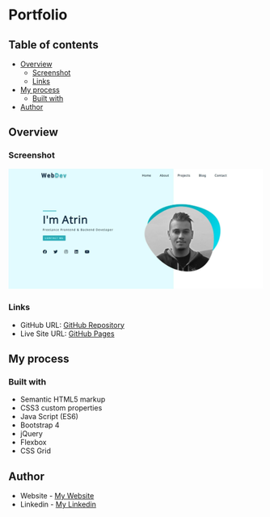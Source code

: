 # Portfolio

## Table of contents

- [Overview](#overview)
  - [Screenshot](#screenshot)
  - [Links](#links)
- [My process](#my-process)
  - [Built with](#built-with)
- [Author](#author)

## Overview

### Screenshot

![](images/Portfolio.jpg)

### Links

- GitHub URL: [GitHub Repository]()
- Live Site URL: [GitHub Pages]()

## My process

### Built with

- Semantic HTML5 markup
- CSS3 custom properties
- Java Script (ES6)
- Bootstrap 4
- jQuery
- Flexbox
- CSS Grid

## Author

- Website - [My Website](https://www.atrindev.ir)
- Linkedin - [My Linkedin](https://www.linkedin.com/in/atrindev)
